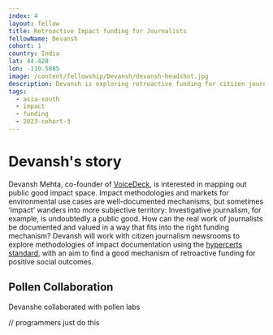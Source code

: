 ```yaml
---
index: 4
layout: fellow
title: Retroactive Impact funding for Journalists
fellowName: Devansh
cohort: 1
country: India
lat: 44.428
lon: -110.5885
image: /content/fellowship/Devansh/devansh-headshot.jpg
description: Devansh is exploring retroactive funding for citizen journalists
tags:
  - asia-south
  - impact
  - funding
  - 2023-cohort-3
---
```


# Devansh's story
Devansh Mehta, co-founder of [VoiceDeck](https://voicedeck.org/), is interested in mapping out public good impact space. Impact methodologies and markets for environmental use cases are well-documented mechanisms, but sometimes ‘impact’ wanders into more subjective territory: Investigative journalism, for example, is undoubtedly a public good. How can the real work of journalists be documented and valued in a way that fits into the right funding mechanism? Devansh will work with citizen journalism newsrooms to explore methodologies of impact documentation using the [hypercerts standard,](https://hypercerts.org/) with an aim to find a good mechanism of retroactive funding for positive social outcomes.

## Pollen Collaboration

Devanshe collaborated with pollen labs

// programmers just do this


